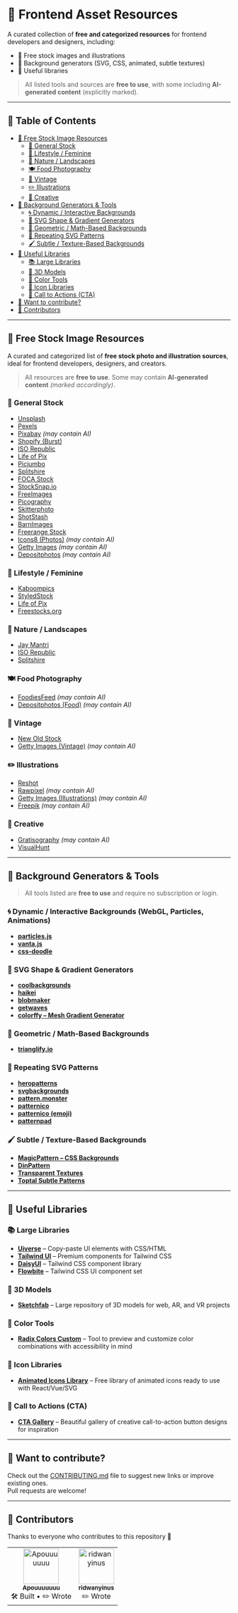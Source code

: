 # 🎯 Frontend Asset Resources

A curated collection of **free and categorized resources** for frontend developers and designers, including:

- 📸 Free stock images and illustrations  
- 🌈 Background generators (SVG, CSS, animated, subtle textures)  
- 📖 Useful libraries

> All listed tools and sources are **free to use**, with some including **AI-generated content** (explicitly marked).

---

## 📁 Table of Contents

- [📸 Free Stock Image Resources](#free-stock-image-resources)
  - [📂 General Stock](#general-stock)
  - [👗 Lifestyle / Feminine](#lifestyle--feminine)
  - [🌿 Nature / Landscapes](#nature--landscapes)
  - [🍽️ Food Photography](#food-photography)
  - [📼 Vintage](#vintage)
  - [✏️ Illustrations](#illustrations)
  - [🎨 Creative](#creative)
- [🌈 Background Generators & Tools](#background-generators--tools)
  - [🌀 Dynamic / Interactive Backgrounds](#dynamic--interactive-backgrounds-webgl-particles-animations)
  - [🎨 SVG Shape & Gradient Generators](#svg-shape--gradient-generators)
  - [🧮 Geometric / Math-Based Backgrounds](#geometric--math-based-backgrounds)
  - [🧩 Repeating SVG Patterns](#repeating-svg-patterns)
  - [🖌️ Subtle / Texture-Based Backgrounds](#subtle--texture-based-backgrounds)
- [📖 Useful Libraries](#useful-libraries)
  - [📚 Large Libraries](#large-libraries)
  - [🧱 3D Models](#3d-models)
  - [🎨 Color Tools](#color-tools)
  - [🧿 Icon Libraries](#icon-libraries)
  - [🔘 Call to Actions (CTA)](#call-to-actions-cta)
- [🤝 Want to contribute?](#want-to-contribute)
- [👥 Contributors](#contributors)

---

<a name="free-stock-image-resources"></a>
## 📸 Free Stock Image Resources

A curated and categorized list of **free stock photo and illustration sources**, ideal for frontend developers, designers, and creators.

> All resources are **free to use**. Some may contain **AI-generated content** _(marked accordingly)_.

<a name="general-stock"></a>
### 📂 General Stock
- [Unsplash](https://unsplash.com/)  
- [Pexels](https://www.pexels.com/)  
- [Pixabay](https://pixabay.com/) *(may contain AI)*  
- [Shopify (Burst)](https://www.shopify.com/stock-photos)  
- [ISO Republic](https://isorepublic.com/)  
- [Life of Pix](https://www.lifeofpix.com/)  
- [Picjumbo](https://picjumbo.com/)  
- [Splitshire](https://www.splitshire.com/)  
- [FOCA Stock](https://focastock.com/)  
- [StockSnap.io](https://stocksnap.io/)  
- [FreeImages](https://www.freeimages.com/)  
- [Picography](https://picography.co/)  
- [Skitterphoto](https://skitterphoto.com/)  
- [ShotStash](https://shotstash.com/)  
- [BarnImages](https://barnimages.com/)  
- [Freerange Stock](https://freerangestock.com/)  
- [Icons8 (Photos)](https://photos.icons8.com/) *(may contain AI)*  
- [Getty Images](https://www.gettyimages.fr/) *(may contain AI)*  
- [Depositphotos](https://depositphotos.com/) *(may contain AI)*

<a name="lifestyle--feminine"></a>
### 👗 Lifestyle / Feminine
- [Kaboompics](https://kaboompics.com/)  
- [StyledStock](https://styledstock.co/)  
- [Life of Pix](https://www.lifeofpix.com/)  
- [Freestocks.org](https://freestocks.org/)

<a name="nature--landscapes"></a>
### 🌿 Nature / Landscapes
- [Jay Mantri](https://jaymantri.com/)  
- [ISO Republic](https://isorepublic.com/)  
- [Splitshire](https://www.splitshire.com/)  

<a name="food-photography"></a>
### 🍽️ Food Photography
- [FoodiesFeed](https://www.foodiesfeed.com/) *(may contain AI)*  
- [Depositphotos (Food)](https://depositphotos.com/fr/photos/culinaire.html) *(may contain AI)*

<a name="vintage"></a>
### 📼 Vintage
- [New Old Stock](https://nos.twnsnd.co/)  
- [Getty Images (Vintage)](https://www.gettyimages.fr/illustrations-cr%C3%A9atives/illustrations) *(may contain AI)*

<a name="illustrations"></a>
### ✏️ Illustrations
- [Reshot](https://www.reshot.com/free-vector-illustrations)  
- [Rawpixel](https://www.rawpixel.com/free-images) *(may contain AI)*  
- [Getty Images (Illustrations)](https://www.gettyimages.fr/illustrations-cr%C3%A9atives/illustrations) *(may contain AI)*  
- [Freepik](https://www.freepik.com/) *(may contain AI)*

<a name="creative"></a>
### 🎨 Creative
- [Gratisography](https://gratisography.com/) *(may contain AI)*  
- [VisualHunt](https://visualhunt.com/)

---

<a name="background-generators--tools"></a>
## 🌈 Background Generators & Tools

> All tools listed are **free to use** and require no subscription or login.

<a name="dynamic--interactive-backgrounds-webgl-particles-animations"></a>
### 🌀 Dynamic / Interactive Backgrounds (WebGL, Particles, Animations)
- [**particles.js**](https://particles.js.org/)  
- [**vanta.js**](https://www.vantajs.com/)  
- [**css-doodle**](https://css-doodle.com/)

<a name="svg-shape--gradient-generators"></a>
### 🎨 SVG Shape & Gradient Generators
- [**coolbackgrounds**](https://coolbackgrounds.io/)  
- [**haikei**](https://haikei.app/)  
- [**blobmaker**](https://www.blobmaker.app/)  
- [**getwaves**](https://getwaves.io/)  
- [**colorffy – Mesh Gradient Generator**](https://colorffy.com/mesh-gradient-generator)

<a name="geometric--math-based-backgrounds"></a>
### 🧮 Geometric / Math-Based Backgrounds
- [**trianglify.io**](https://trianglify.io/)

<a name="repeating-svg-patterns"></a>
### 🧩 Repeating SVG Patterns
- [**heropatterns**](https://heropatterns.com/)  
- [**svgbackgrounds**](https://www.svgbackgrounds.com/)  
- [**pattern.monster**](https://pattern.monster/)  
- [**patternico**](https://patternico.com/)  
- [**patternico (emoji)**](https://patternico.com/emoji/)  
- [**patternpad**](https://patternpad.com/)

<a name="subtle--texture-based-backgrounds"></a>
### 🖌️ Subtle / Texture-Based Backgrounds
- [**MagicPattern – CSS Backgrounds**](https://www.magicpattern.design/tools/css-backgrounds)  
- [**DinPattern**](https://dinpattern.com/)  
- [**Transparent Textures**](https://www.transparenttextures.com/)  
- [**Toptal Subtle Patterns**](https://www.toptal.com/designers/subtlepatterns/)

---

<a name="useful-libraries"></a>
## 📖 Useful Libraries

### 📚 Large Libraries
- [**Uiverse**](https://uiverse.io/) – Copy-paste UI elements with CSS/HTML  
- [**Tailwind UI**](https://tailwindui.com/) – Premium components for Tailwind CSS  
- [**DaisyUI**](https://daisyui.com/) – Tailwind CSS component library  
- [**Flowbite**](https://flowbite.com/) – Tailwind CSS UI component set

### 🧱 3D Models
- [**Sketchfab**](https://sketchfab.com/) – Large repository of 3D models for web, AR, and VR projects

### 🎨 Color Tools
- [**Radix Colors Custom**](https://www.radix-ui.com/colors/custom) – Tool to preview and customize color combinations with accessibility in mind

### 🧿 Icon Libraries
- [**Animated Icons Library**](https://icons.pqoqubbw.dev/) – Free library of animated icons ready to use with React/Vue/SVG

### 🔘 Call to Actions (CTA)
- [**CTA Gallery**](https://www.cta.gallery/) – Beautiful gallery of creative call-to-action button designs for inspiration

---

<a name="want-to-contribute"></a>
## 🤝 Want to contribute?

Check out the [CONTRIBUTING.md](./CONTRIBUTING.md) file to suggest new links or improve existing ones.  
Pull requests are welcome!

---

<a name="contributors"></a>
## 👥 Contributors

Thanks to everyone who contributes to this repository 💜

<table>
  <tr>
    <td align="center">
      <a href="https://github.com/Apouuuuuuu">
        <img src="https://avatars.githubusercontent.com/Apouuuuuuu" width="80px;" alt="Apouuuuuuu"/>
        <br />
        <sub><b>Apouuuuuuu</b></sub>
      </a>
      <br />
      🛠️ Built • ✏️ Wrote
    </td>
    <td align="center">
      <a href="https://github.com/ridwanyinus">
        <img src="https://avatars.githubusercontent.com/ridwanyinus" width="80px;" alt="ridwanyinus"/>
        <br />
        <sub><b>ridwanyinus</b></sub>
      </a>
      <br />
      ✏️ Wrote
    </td>
  </tr>
</table>
